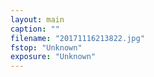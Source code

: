 ```yaml
---
layout: main
caption: ""
filename: "20171116213822.jpg"
fstop: "Unknown"
exposure: "Unknown"
---
```

